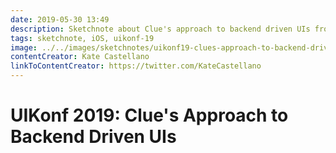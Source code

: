 ```yaml
---
date: 2019-05-30 13:49
description: Sketchnote about Clue's approach to backend driven UIs from UIKonf 2019
tags: sketchnote, iOS, uikonf-19
image: ../../images/sketchnotes/uikonf19-clues-approach-to-backend-driven-ui-small.jpg
contentCreator: Kate Castellano
linkToContentCreator: https://twitter.com/KateCastellano
---
```


# UIKonf 2019: Clue's Approach to Backend Driven UIs
